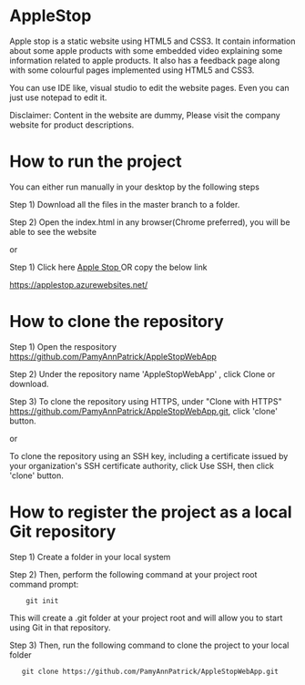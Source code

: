 # AppleStop


Apple stop is a static website using HTML5 and CSS3. It contain information about some apple products with some embedded video explaining some information related to apple products. It also has a feedback page along with some colourful pages implemented using HTML5 and CSS3. 


You can use IDE like, visual studio to edit the website pages. Even you can just use notepad to edit it.


Disclaimer: Content in the website are dummy, Please visit the company website for product descriptions.

# How to run the project


You can either run manually in your desktop by the following steps


Step 1) Download all the files in the master branch to a folder.

Step 2) Open the index.html in any browser(Chrome preferred), you will be able to see the website

  or
              
Step 1) Click here <a href="https://applestop.azurewebsites.net" target="_blank" rel="noopener noreferrer"> Apple Stop </a> OR copy the below link


https://applestop.azurewebsites.net/

# How to clone the repository

Step 1) Open the respository https://github.com/PamyAnnPatrick/AppleStopWebApp


Step 2) Under the repository name 'AppleStopWebApp' , click Clone or download.


Step 3) To clone the repository using HTTPS, under "Clone with HTTPS" https://github.com/PamyAnnPatrick/AppleStopWebApp.git, click 'clone' button. 


   or


To clone the repository using an SSH key, including a certificate issued by your organization's SSH certificate authority, click Use SSH, then click 'clone' button.


# How to register the project as a local Git repository

Step 1) Create a folder in your local system

Step 2) Then, perform the following command at your project root command prompt:


        git init


This will create a .git folder at your project root and will allow you to start using Git in that repository.


Step 3) Then, run the following command to clone the project to your local folder


       git clone https://github.com/PamyAnnPatrick/AppleStopWebApp.git

